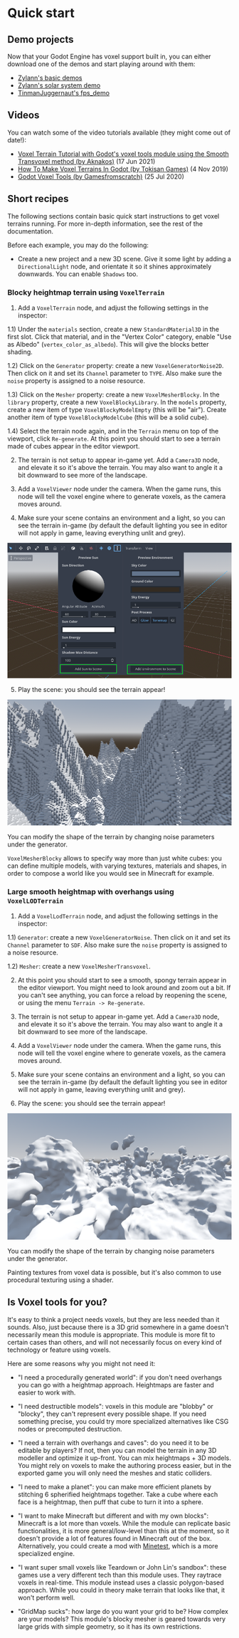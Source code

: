 Quick start
==============

Demo projects
------------------

Now that your Godot Engine has voxel support built in, you can either download one of the demos and start playing around with them:

- [Zylann's basic demos](https://github.com/Zylann/voxelgame)
- [Zylann's solar system demo](https://github.com/Zylann/solar_system_demo)
- [TinmanJuggernaut's fps_demo](https://github.com/tinmanjuggernaut/voxelgame)

Videos
--------

You can watch some of the video tutorials available (they might come out of date!):

- [Voxel Terrain Tutorial with Godot's voxel tools module using the Smooth Transvoxel method (by Aknakos)](https://www.youtube.com/watch?v=YDHkTJ6Na9U) (17 Jun 2021)
- [How To Make Voxel Terrains In Godot (by Tokisan Games)](https://www.youtube.com/watch?v=zfzmcbR1H_0) (4 Nov 2019)
- [Godot Voxel Tools (by Gamesfromscratch)](https://www.youtube.com/watch?v=WxZK_Yg5kU0) (25 Jul 2020)


Short recipes
---------------

The following sections contain basic quick start instructions to get voxel terrains running.
For more in-depth information, see the rest of the documentation.

Before each example, you may do the following:

- Create a new project and a new 3D scene. Give it some light by adding a `DirectionalLight` node, and orientate it so it shines approximately downwards. You can enable `Shadows` too.

### Blocky heightmap terrain using `VoxelTerrain`

1) Add a `VoxelTerrain` node, and adjust the following settings in the inspector:
	
1.1) Under the `materials` section, create a new `StandardMaterial3D` in the first slot. Click that material, and in the "Vertex Color" category, enable "Use as Albedo" (`vertex_color_as_albedo`). This will give the blocks better shading.

1.2) Click on the `Generator` property: create a new `VoxelGeneratorNoise2D`. Then click on it and set its `Channel` parameter to `TYPE`. Also make sure the `noise` property is assigned to a noise resource.

1.3) Click on the `Mesher` property: create a new `VoxelMesherBlocky`. In the `library` property, create a new `VoxelBlockyLibrary`. In the `models` property, create a new item of type `VoxelBlockyModelEmpty` (this will be "air"). Create another item of type `VoxelBlockyModelCube` (this will be a solid cube).

1.4) Select the terrain node again, and in the `Terrain` menu on top of the viewport, click `Re-generate`. At this point you should start to see a terrain made of cubes appear in the editor viewport.

2) The terrain is not setup to appear in-game yet. Add a `Camera3D` node, and elevate it so it's above the terrain. You may also want to angle it a bit downward to see more of the landscape.

3) Add a `VoxelViewer` node under the camera. When the game runs, this node will tell the voxel engine where to generate voxels, as the camera moves around.

4) Make sure your scene contains an environment and a light, so you can see the terrain in-game (by default the default lighting you see in editor will not apply in game, leaving everything unlit and grey). 

![Screenshot of the preview environment menu](images/add_environment_to_scene.webp)

5) Play the scene: you should see the terrain appear!

![Screenshot of blocky terrain from the quick start guide](images/quickstart_blocky_terrain_result.webp)

You can modify the shape of the terrain by changing noise parameters under the generator. 

`VoxelMesherBlocky` allows to specify way more than just white cubes: you can define multiple models, with varying textures, materials and shapes, in order to compose a world like you would see in Minecraft for example.


### Large smooth heightmap with overhangs using `VoxelLODTerrain`

1) Add a `VoxelLodTerrain` node, and adjust the following settings in the inspector:

1.1) `Generator`: create a new `VoxelGeneratorNoise`. Then click on it and set its `Channel` parameter to `SDF`. Also make sure the `noise` property is assigned to a noise resource.

1.2) `Mesher`: create a new `VoxelMesherTransvoxel`.

2) At this point you should start to see a smooth, spongy terrain appear in the editor viewport. You might need to look around and zoom out a bit. If you can't see anything, you can force a reload by reopening the scene, or using the menu `Terrain -> Re-generate`.

3) The terrain is not setup to appear in-game yet. Add a `Camera3D` node, and elevate it so it's above the terrain. You may also want to angle it a bit downward to see more of the landscape.

4) Add a `VoxelViewer` node under the camera. When the game runs, this node will tell the voxel engine where to generate voxels, as the camera moves around.

5) Make sure your scene contains an environment and a light, so you can see the terrain in-game (by default the default lighting you see in editor will not apply in game, leaving everything unlit and grey). 

6) Play the scene: you should see the terrain appear!

![Screenshot of smooth terrain from the quick start guide](images/quickstart_smooth_lod_terrain_result.webp)

You can modify the shape of the terrain by changing noise parameters under the generator. 

Painting textures from voxel data is possible, but it's also common to use procedural texturing using a shader.


Is Voxel tools for you?
--------------------------

It's easy to think a project needs voxels, but they are less needed than it sounds. Also, just because there is a 3D grid somewhere in a game doesn't necessarily mean this module is appropriate. This module is more fit to certain cases than others, and will not necessarily focus on every kind of technology or feature using voxels.

Here are some reasons why you might not need it:

- "I need a procedurally generated world": if you don't need overhangs you can go with a heightmap approach. Heightmaps are faster and easier to work with.

- "I need destructible models": voxels in this module are "blobby" or "blocky", they can't represent every possible shape. If you need something precise, you could try more specialized alternatives like CSG nodes or precomputed destruction.

- "I need a terrain with overhangs and caves": do you need it to be editable by players? If not, then you can model the terrain in any 3D modeller and optimize it up-front. You can mix heightmaps + 3D models. You might rely on voxels to make the authoring process easier, but in the exported game you will only need the meshes and static colliders.

- "I need to make a planet": you can make more efficient planets by stitching 6 spherified heightmaps together. Take a cube where each face is a heightmap, then puff that cube to turn it into a sphere.

- "I want to make Minecraft but different and with my own blocks": Minecraft is a lot more than voxels. While the module can replicate basic functionalities, it is more general/low-level than this at the moment, so it doesn't provide a lot of features found in Minecraft out of the box. Alternatively, you could create a mod with [Minetest](https://www.minetest.net/), which is a more specialized engine.

- "I want super small voxels like Teardown or John Lin's sandbox": these games use a very different tech than this module uses. They raytrace voxels in real-time. This module instead uses a classic polygon-based approach. While you could in theory make terrain that looks like that, it won't perform well. 

- "GridMap sucks": how large do you want your grid to be? How complex are your models? This module's blocky mesher is geared towards very large grids with simple geometry, so it has its own restrictions.

